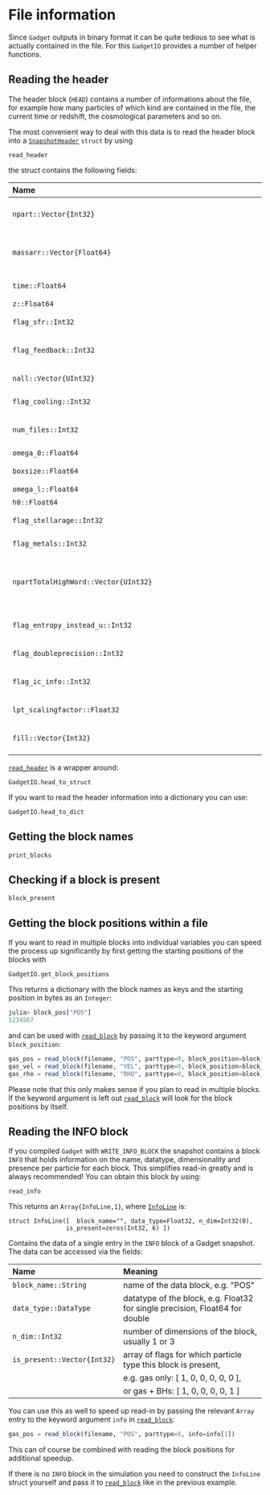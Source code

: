 # File information

Since `Gadget` outputs in binary format it can be quite tedious to see what is actually contained in the file. For this `GadgetIO` provides a number of helper functions.

## Reading the header

The header block (`HEAD`) contains a number of informations about the file, for example how many particles of which kind are contained in the file, the current time or redshift, the cosmological parameters and so on.

The most convenient way to deal with this data is to read the header block into a [`SnapshotHeader`](@ref) `struct` by using

```@docs
read_header
```

the struct contains the following fields:

| Name                                 | Meaning                                                                                |
| :-------------------------------     | :------------------------------------------------------------------------------------- |
| `npart::Vector{Int32}`               | an array of particle numbers per type in this snapshot                                 |
| `massarr::Vector{Float64}`           | an array of particle masses per type in this snapshot - if zero: MASS block present    |
| `time::Float64`                      | time / scale factor of the simulation                                                  |
| `z::Float64`                         | redshift of the simulation                                                             |
| `flag_sfr::Int32`                    | 1 if simulation was run with star formation, else 0                                    |
| `flag_feedback::Int32`               | 1 if simulation was run with stellar feedback, else 0                                  |
| `nall::Vector{UInt32}`               | total number of particles in the simulation                                            |
| `flag_cooling::Int32`                | 1 if simulation was run with cooling, else 0                                           |
| `num_files::Int32`                   | number of snapshots over which the simulation is distributed                           |
| `omega_0::Float64`                   | Omega matter                                                                           |
| `boxsize::Float64`                   | total size of the simulation box                                                       |
| `omega_l::Float64`                   | Omega dark enery                                                                       |
| `h0::Float64`                        | little h                                                                               |
| `flag_stellarage::Int32`             | 1 if simulation was run with stellar age, else 0                                       |
| `flag_metals::Int32`                 | 1 if simulation was run with metals, else 0                                            |
| `npartTotalHighWord::Vector{UInt32}` | If Npart > 1584^3 (>2^32) this contains a high bit: ntotal = npartTotalHighWord*2^32 + nall  |
| `flag_entropy_instead_u::Int32`      | 1 if snapshot U field contains entropy instead of internal energy, else 0              |
| `flag_doubleprecision::Int32`        | 1 if snapshot is in double precision, else 0                                           |
| `flag_ic_info::Int32`                | 1 if initial snapshot file contains an info block, else 0                              |
| `lpt_scalingfactor::Float32`         | factor to use second order ic generation                                               |
| `fill::Vector{Int32}`                | the HEAD block needs to be filled with zeros to have a size of 256 bytes               |


[`read_header`](@ref) is a wrapper around:

```@docs
GadgetIO.head_to_struct
```

If you want to read the header information into a dictionary you can use:

```@docs
GadgetIO.head_to_dict
```

## Getting the block names


```@docs
print_blocks
```


## Checking if a block is present


```@docs
block_present
```

## Getting the block positions within a file

If you want to read in multiple blocks into individual variables you can speed the process up significantly by first getting the starting positions of the blocks with

```@docs
GadgetIO.get_block_positions
```

This returns a dictionary with the block names as keys and the starting position in bytes as an `Integer`:

```julia
julia> block_pos["POS"]
1234567
```

and can be used with [`read_block`](@ref) by passing it to the keyword argument `block_position`:

```julia
gas_pos = read_block(filename, "POS", parttype=0, block_position=block_pos["POS"])
gas_vel = read_block(filename, "VEL", parttype=0, block_position=block_pos["VEL"])
gas_rho = read_block(filename, "RHO", parttype=0, block_position=block_pos["RHO"])
```

Please note that this only makes sense if you plan to read in multiple blocks. If the keyword argument is left out [`read_block`](@ref) will look for the block positions by itself.

## Reading the INFO block

If you compiled `Gadget` with `WRITE_INFO_BLOCK` the snapshot contains a block `INFO` that holds information on the name, datatype, dimensionality and presence per particle for each block. This simplifies read-in greatly and is always recommended!
You can obtain this block by using:

```@docs
read_info
```

This returns an `Array{InfoLine,1}`, where [`InfoLine`](@ref) is:

```
struct InfoLine([  block_name="", data_type=Float32, n_dim=Int32(0),
                is_present=zeros(Int32, 6) ])
```

Contains the data of a single entry in the `INFO` block of a Gadget snapshot.
The data can be accessed via the fields:

| Name                                 | Meaning                                                                                |
| :----------------------------------  | :------------------------------------------------------------------------------------- |
| `block_name::String`                 | name of the data block, e.g. "POS"                                                     |
| `data_type::DataType`                | datatype of the block, e.g. Float32 for single precision, Float64 for double           |
| `n_dim::Int32`                       | number of dimensions of the block, usually 1 or 3                                      |
| `is_present::Vector{Int32}`          | array of flags for which particle type this block is present,                          |
|                                      |  e.g. gas only:  [ 1, 0, 0, 0, 0, 0 ],                                                 |
|                                      |  or gas + BHs: [ 1, 0, 0, 0, 0, 1 ]                                                    |


You can use this as well to speed up read-in by passing the relevant `Array` entry to the keyword argument `info` in [`read_block`](@ref):

```julia
gas_pos = read_block(filename, "POS", parttype=0, info=info[1])
```

This can of course be combined with reading the block positions for additional speedup.

If there is no `INFO` block in the simulation you need to construct the `InfoLine` struct yourself and pass it to [`read_block`](@ref) like in the previous example.

